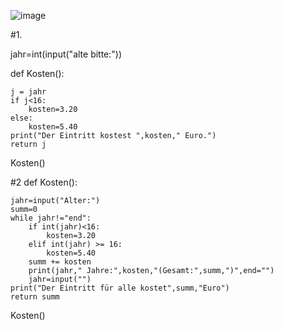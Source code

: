 ![image](https://user-images.githubusercontent.com/117897416/202123237-230fd03f-d732-49a3-9b97-5a736bf525c4.png)

#1.

jahr=int(input("alte bitte:"))

def Kosten():

    j = jahr
    if j<16:
        kosten=3.20
    else:
        kosten=5.40
    print("Der Eintritt kostest ",kosten," Euro.")
    return j
Kosten()

#2
def Kosten():

    jahr=input("Alter:")
    summ=0
    while jahr!="end":
        if int(jahr)<16:
            kosten=3.20
        elif int(jahr) >= 16:
            kosten=5.40
        summ += kosten
        print(jahr," Jahre:",kosten,"(Gesamt:",summ,")",end="")
        jahr=input("")
    print("Der Eintritt für alle kostet",summ,"Euro")
    return summ

Kosten()

